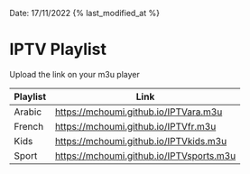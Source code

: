 Date: 17/11/2022
{% last_modified_at %}
# IPTV Playlist

Upload the link on your m3u player

|Playlist   |Link                                       |
|-----------|-------------------------------------------|
|Arabic     |https://mchoumi.github.io/IPTVara.m3u      |
|French     |https://mchoumi.github.io/IPTVfr.m3u       |
|Kids       |https://mchoumi.github.io/IPTVkids.m3u     |
|Sport      |https://mchoumi.github.io/IPTVsports.m3u   |
